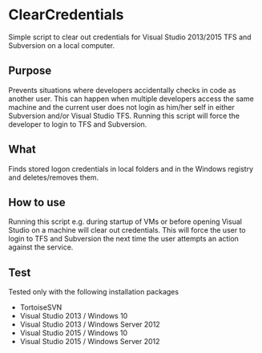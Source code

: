 # ClearCredentials

Simple script to clear out credentials for Visual Studio 2013/2015 TFS and Subversion on a local computer.

## Purpose

Prevents situations where developers accidentally checks in code as another user. This can happen when multiple developers access the same machine and the current user does not login as him/her self in either Subversion and/or Visual Studio TFS. Running this script will force the developer to login to TFS and Subversion.

## What
Finds stored logon credentials in local folders and in the Windows registry and deletes/removes them.

## How to use
Running this script e.g. during startup of VMs or before opening Visual Studio on a machine will clear out credentials. This will force the user to login to TFS and Subversion the next time the user attempts an action against the service.

## Test

Tested only with the following installation packages
* TortoiseSVN
* Visual Studio 2013 / Windows 10
* Visual Studio 2013 / Windows Server 2012
* Visual Studio 2015 / Windows 10
* Visual Studio 2015 / Windows Server 2012
